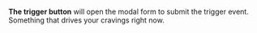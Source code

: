 __The trigger button__ will open the modal form to submit the trigger event. Something that drives your cravings right now.